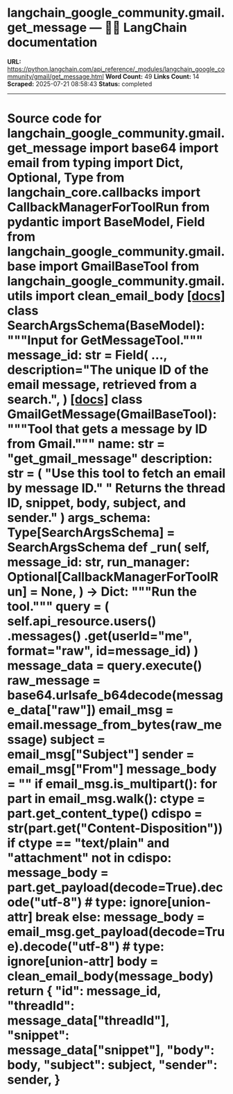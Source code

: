 # langchain_google_community.gmail.get_message — 🦜🔗 LangChain  documentation

**URL:** https://python.langchain.com/api_reference/_modules/langchain_google_community/gmail/get_message.html
**Word Count:** 49
**Links Count:** 14
**Scraped:** 2025-07-21 08:58:43
**Status:** completed

---

# Source code for langchain\_google\_community.gmail.get\_message               import base64     import email     from typing import Dict, Optional, Type          from langchain_core.callbacks import CallbackManagerForToolRun     from pydantic import BaseModel, Field          from langchain_google_community.gmail.base import GmailBaseTool     from langchain_google_community.gmail.utils import clean_email_body                              [[docs]](https://python.langchain.com/api_reference/google_community/gmail/langchain_google_community.gmail.get_message.SearchArgsSchema.html#langchain_google_community.gmail.get_message.SearchArgsSchema)     class SearchArgsSchema(BaseModel):         """Input for GetMessageTool."""              message_id: str = Field(             ...,             description="The unique ID of the email message, retrieved from a search.",         )                                             [[docs]](https://python.langchain.com/api_reference/google_community/gmail/langchain_google_community.gmail.get_message.GmailGetMessage.html#langchain_google_community.gmail.get_message.GmailGetMessage)     class GmailGetMessage(GmailBaseTool):         """Tool that gets a message by ID from Gmail."""              name: str = "get_gmail_message"         description: str = (             "Use this tool to fetch an email by message ID."             " Returns the thread ID, snippet, body, subject, and sender."         )         args_schema: Type[SearchArgsSchema] = SearchArgsSchema              def _run(             self,             message_id: str,             run_manager: Optional[CallbackManagerForToolRun] = None,         ) -> Dict:             """Run the tool."""             query = (                 self.api_resource.users()                 .messages()                 .get(userId="me", format="raw", id=message_id)             )             message_data = query.execute()             raw_message = base64.urlsafe_b64decode(message_data["raw"])                  email_msg = email.message_from_bytes(raw_message)                  subject = email_msg["Subject"]             sender = email_msg["From"]                  message_body = ""             if email_msg.is_multipart():                 for part in email_msg.walk():                     ctype = part.get_content_type()                     cdispo = str(part.get("Content-Disposition"))                     if ctype == "text/plain" and "attachment" not in cdispo:                         message_body = part.get_payload(decode=True).decode("utf-8")  # type: ignore[union-attr]                         break             else:                 message_body = email_msg.get_payload(decode=True).decode("utf-8")  # type: ignore[union-attr]                  body = clean_email_body(message_body)                  return {                 "id": message_id,                 "threadId": message_data["threadId"],                 "snippet": message_data["snippet"],                 "body": body,                 "subject": subject,                 "sender": sender,             }